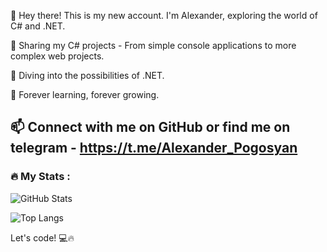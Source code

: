 👋 Hey there! This is my new account. I'm Alexander, exploring the world of C# and .NET.

🌟 Sharing my C# projects - From simple console applications to more complex web projects.

🚀 Diving into the possibilities of .NET.

📖 Forever learning, forever growing.

📫 Connect with me on GitHub or find me on telegram - https://t.me/Alexander_Pogosyan
---

### :fire: My Stats :
![GitHub Stats](https://github-readme-stats.vercel.app/api?username=AlexanderPogosyan123&theme=radical)

![Top Langs](https://github-readme-stats.vercel.app/api/top-langs/?username=AlexanderPogosyan123&theme=tokyonight)
 
 Let's code! 💻🔥
